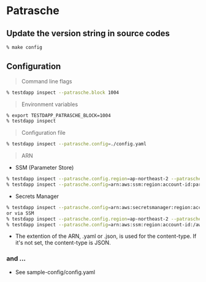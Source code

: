 # Patrasche

## Update the version string in source codes
```sh
% make config
```

## Configuration

> Command line flags
```sh
% testdapp inspect --patrasche.block 1004
```

> Environment variables
```sh
% export TESTDAPP_PATRASCHE_BLOCK=1004
% testdapp inspect
```

> Configuration file
```sh
% testdapp inspect --patrasche.config=./config.yaml
```

> ARN
* SSM (Parameter Store)
```sh
% testdapp inspect --patrasche.config.region=ap-northeast-2 --patrasche.config.parameter=test/patrasche/config.yaml
% testdapp inspect --patrasche.config=arn:aws:ssm:region:account-id:parameter/test/patrasche/config.yaml
```
* Secrets Manager
```sh
% testdapp inspect --patrasche.config=arn:aws:secretsmanager:region:account-id:secret:test/patrasche/config.yaml
or via SSM
% testdapp inspect --patrasche.config.region=ap-northeast-2 --patrasche.config.parameter=/aws/reference/secretsmanager/test/patrasche/config.yaml
% testdapp inspect --patrasche.config=arn:aws:ssm:region:account-id:/aws/reference/secretsmanager/test/patrasche/config.yaml
```

* The extention of the ARN, .yaml or .json, is used for the content-type. If it's not set, the content-type is JSON.

### and ...

* See sample-config/config.yaml

